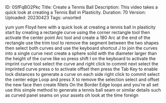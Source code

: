 ID: 0SfFqBO2Pkc
Title: Create a Tennis Ball
Description: This video takes a quick look at creating a Tennis Ball in Plasticity.
Duration: 70
Version: 
Uploaded: 20230423
Tags: unsorted

yum yum Floyd here with a quick look at
creating a tennis ball in plasticity
start by creating a rectangle curve
using the corner rectangle tool then
activate the center point Arc tool and
create a 180 Arc at the end of the
rectangle use the trim tool to remove
the segment between the two shapes then
select both curves and use the keyboard
shortcut J to join the curves into a
single curve next create a sphere solid
with the diameter larger than the height
of the curve like so
press shift I on the keyboard to
activate the imprint curve tool select
the curve and right click to commit next
select the imprinted curve press o to
activate offset then press the Tab Key
to enable lock distances to generate a
curve on each side right click to commit
select the center edge Loop and press X
to remove the selection select and
offset the new face then create fillets
On the Border Edge loops and you're all
set use this simple method to generate a
tennis ball seam or similar details such
as curved panel seams on your assets oh
look at the time
foreign
